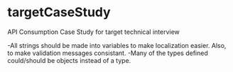 # targetCaseStudy
API Consumption Case Study for target technical interview

-All strings should be made into variables to make localization easier. Also, to make validation messages consistant.
-Many of the types defined could/should be objects instead of a type.











